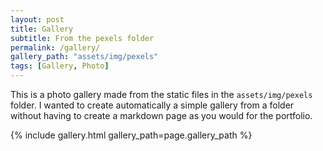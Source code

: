 ```yaml
---
layout: post
title: Gallery
subtitle: From the pexels folder
permalink: /gallery/
gallery_path: "assets/img/pexels"
tags: [Gallery, Photo]
---
```


This is a photo gallery made from the static files in the `assets/img/pexels` folder. 
I wanted to create automatically a simple gallery from a folder without having to create a markdown page as you would for the portfolio.


{% include gallery.html gallery_path=page.gallery_path %}